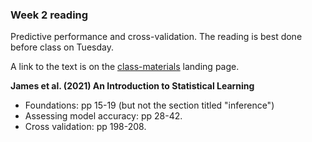 ### Week 2 reading

Predictive performance and cross-validation. The reading is best done before class on Tuesday.

A link to the text is on the [class-materials](https://github.com/EBIO5460Spring2025/class-materials) landing page.



**James et al. (2021) An Introduction to Statistical Learning**

* Foundations: pp 15-19 (but not the section titled "inference")
* Assessing model accuracy: pp 28-42.
* Cross validation: pp 198-208.
